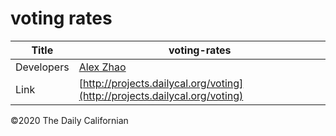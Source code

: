 # voting rates

| Title | voting-rates |
|-|-|
| Developers    | [Alex Zhao](mailto:axyzhao@berkeley.edu) |
| Link | [http://projects.dailycal.org/voting](http://projects.dailycal.org/voting) |


©2020 The Daily Californian
